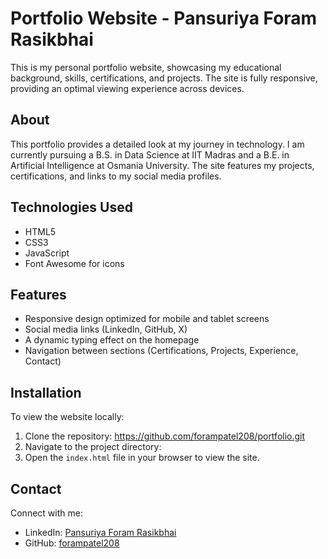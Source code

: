 # Portfolio Website - Pansuriya Foram Rasikbhai

This is my personal portfolio website, showcasing my educational background, skills, certifications, and projects. The site is fully responsive, providing an optimal viewing experience across devices.

## About

This portfolio provides a detailed look at my journey in technology. I am currently pursuing a B.S. in Data Science at IIT Madras and a B.E. in Artificial Intelligence at Osmania University. The site features my projects, certifications, and links to my social media profiles.

## Technologies Used

- HTML5
- CSS3
- JavaScript
- Font Awesome for icons

## Features

- Responsive design optimized for mobile and tablet screens
- Social media links (LinkedIn, GitHub, X)
- A dynamic typing effect on the homepage
- Navigation between sections (Certifications, Projects, Experience, Contact)

## Installation

To view the website locally:

1. Clone the repository: https://github.com/forampatel208/portfolio.git
2. Navigate to the project directory:
3. Open the `index.html` file in your browser to view the site.

## Contact

Connect with me:

- LinkedIn: [Pansuriya Foram Rasikbhai](https://www.linkedin.com/in/pansuriya-foram)
- GitHub: [forampatel208](https://github.com/forampatel208)
